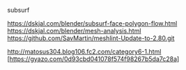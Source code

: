 subsurf


https://dskjal.com/blender/subsurf-face-polygon-flow.html
https://dskjal.com/blender/mesh-analysis.html
https://github.com/SavMartin/meshlint-Update-to-2.80.git

http://matosus304.blog106.fc2.com/category6-1.html
[https://gyazo.com/0d93cbd041078f574f98267b5da7c28a]

